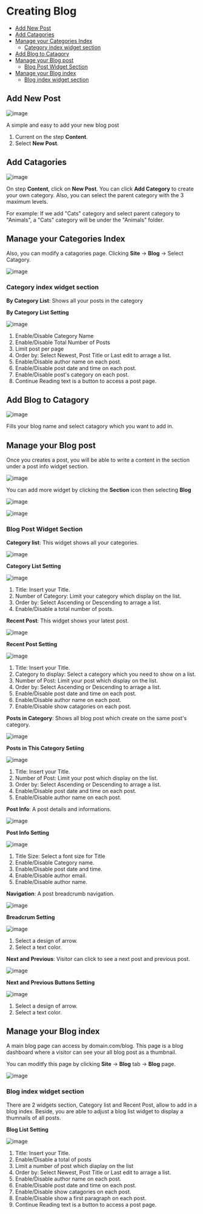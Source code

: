 # Creating Blog

-   [Add New Post](#add-new-post)
-   [Add Catagories](#add-catagories)
-   [Manage your Categories Index](#manage-your-categories-index)
    -   [Category index widget section](#category-index-widget-section)
-   [Add Blog to Catagory](#add-blog-to-catagory)
-   [Manage your Blog post](#manage-your-blog-post)
    -   [Blog Post Widget Section](#blog-post-widget-section)
-   [Manage your Blog index](#manage-your-blog-index)
    -   [Blog index widget section](#blog-index-widget-section)

## Add New Post

![image](images/blog01.png)

A simple and easy to add your new blog post

1. Current on the step **Content**.
1. Select **New Post**.

## Add Catagories

![image](images/addcategory.png)

On step **Content**, click on **New Post**. You can click **Add Category** to create your own category. Also, you can select the parent category with the 3 maximum levels.

For example: If we add "Cats" category and select parent category to "Animals", a "Cats" category will be under the "Animals" folder.

## Manage your Categories Index

Also, you can modify a catagories page. Clicking **Site** -> **Blog** -> Select Catagory.

![image](images/catepage.png)

### Category index widget section

**By Category List**: Shows all your posts in the category

**By Category List Setting**

![image](images/bycatesetting.png)

1. Enable/Disable Category Name
2. Enable/Disable Total Number of Posts
3. Limit post per page
4. Order by: Select Newest, Post Title or Last edit to arrage a list.
5. Enable/Disable author name on each post.
6. Enable/Disable post date and time on each post.
7. Enable/Disable post's category on each post.
8. Continue Reading text is a button to access a post page.

## Add Blog to Catagory

![image](images/addpost.png)

Fills your blog name and select catagory which you want to add in.

## Manage your Blog post

Once you creates a post, you will be able to write a content in the section under a post info widget section.

![image](images/manageblogpost01.png)

You can add more widget by clicking the **Section** icon then selecting **Blog**

![image](images/blog03.png)

![image](images/blog04.png)

### Blog Post Widget Section

**Category list**: This widget shows all your categories.

![image](images/blog-category.jpg)

**Category List Setting**

![image](images/categorylist.png)

1. Title: Insert your Title.
2. Number of Category: Limit your category which display on the list.
3. Order by: Select Ascending or Descending to arrage a list.
4. Enable/Disable a total number of posts.

**Recent Post**: This widget shows your latest post.

![image](images/blog-recentpost.jpg)

**Recent Post Setting**

![image](images/recentpost.png)

1. Title: Insert your Title.
2. Category to display: Select a category which you need to show on a list.
3. Number of Post: Limit your post which display on the list.
4. Order by: Select Ascending or Descending to arrage a list.
5. Enable/Disable post date and time on each post.
6. Enable/Disable author name on each post.
7. Enable/Disable show catagories on each post.

**Posts in Category**: Shows all blog post which create on the same post's category.

![image](images/blog-postcategory.jpg)

**Posts in This Category Setiing**

![image](images/postinthiscat.png)

1. Title: Insert your Title.
2. Number of Post: Limit your post which display on the list.
3. Order by: Select Ascending or Descending to arrage a list.
4. Enable/Disable post date and time on each post.
5. Enable/Disable author name on each post.

**Post Info**: A post details and informations.

![image](images/blog-postinfo.jpg)

**Post Info Setting**

![image](images/postinfosetting.png)

1. Title Size: Select a font size for Title
2. Enable/Disable Category name.
3. Enable/Disable post date and time.
4. Enable/Disable author email.
5. Enable/Disable author name.

**Navigation**: A post breadcrumb navigation.

![image](images/blog-breadcrumb.jpg)

**Breadcrum Setting**

![image](images/breadcrumsetting.png)

1. Select a design of arrow.
2. Select a text color.

**Next and Previous**: Visitor can click to see a next post and previous post.

![image](images/blog-next.jpg)

**Next and Previous Buttons Setting**

![image](images/nextandpreviousbuttons.png)

1. Select a design of arrow.
2. Select a text color.

## Manage your Blog index

A main blog page can access by domain.com/blog. This page is a blog dashboard where a visitor can see your all blog post as a thumbnail.

You can moditfy this page by clicking **Site** -> **Blog** tab -> **Blog** page.

![image](images/mainblogpage.png)

### Blog index widget section

There are 2 widgets section, Category list and Recent Post, allow to add in a blog index. Beside, you are able to adjust a blog list widget to display a thumnails of all posts.

**Blog List Setting**

![image](images/bloglist.png)

1. Title: Insert your Title.
2. Enable/Disable a total of posts
3. Limit a number of post which diaplay on the list
4. Order by: Select Newest, Post Title or Last edit to arrage a list.
5. Enable/Disable author name on each post.
6. Enable/Disable post date and time on each post.
7. Enable/Disable show catagories on each post.
8. Enable/Disable show a first paragraph on each post.
9. Continue Reading text is a button to access a post page.

